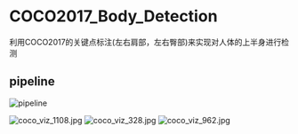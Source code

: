 # COCO2017_Body_Detection
利用COCO2017的关键点标注(左右肩部，左右臀部)来实现对人体的上半身进行检测

## pipeline

![pipeline](https://i.loli.net/2020/08/05/zr2eC5IuKhbWOXa.png)

![coco_viz_1108.jpg](https://i.loli.net/2020/08/05/umLH71hYyQXUcGB.jpg)
![coco_viz_328.jpg](https://i.loli.net/2020/08/05/YdUSXqNoPiRcyGC.jpg)
![coco_viz_962.jpg](https://i.loli.net/2020/08/05/iwC4xjJ2qIdRgns.jpg)
